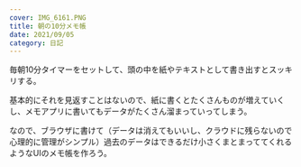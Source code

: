 ```yaml
---
cover: IMG_6161.PNG
title: 朝の10分メモ帳
date: 2021/09/05
category: 日記
---
```


毎朝10分タイマーをセットして、頭の中を紙やテキストとして書き出すとスッキリする。

<!--more-->

基本的にそれを見返すことはないので、紙に書くとたくさんものが増えていくし、メモアプリに書いてもデータがたくさん溜まっていってしまう。

なので、ブラウザに書けて（データは消えてもいいし、クラウドに残らないので心理的に管理がシンプル）過去のデータはできるだけ小さくまとまっててくれるようなUIのメモ帳を作ろう。